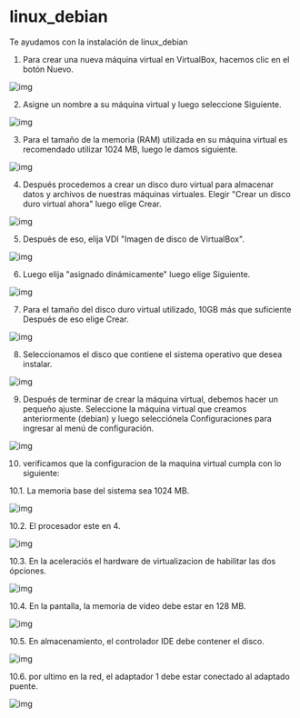 # linux_debian
Te ayudamos con la instalación de linux_debian 

1. Para crear una nueva máquina virtual en VirtualBox, hacemos clic en el botón Nuevo.

![img](imagenes_debian/Imagen1.png)

2. Asigne un nombre a su máquina virtual y luego seleccione Siguiente.

![img](imagenes_debian/Imagen2.png)

3. Para el tamaño de la memoria (RAM) utilizada en su máquina virtual es recomendado utilizar 1024 MB, luego le damos siguiente.

![img](imagenes_debian/Imagen3.png)

4. Después procedemos a crear un disco duro virtual para almacenar datos y archivos de nuestras máquinas virtuales. Elegir "Crear un disco duro virtual ahora" luego elige Crear.

![img](imagenes_debian/Imagen4.png)

5. Después de eso, elija VDI "Imagen de disco de VirtualBox".

![img](imagenes_debian/Imagen5.png)

6. Luego elija "asignado dinámicamente" luego elige Siguiente.

![img](imagenes_debian/Imagen6.png)


7. Para el tamaño del disco duro virtual utilizado, 10GB más que suficiente Después de eso elige Crear.

![img](imagenes_debian/Imagen7.png)

8. Seleccionamos el disco que contiene el sistema operativo que desea instalar.

![img](imagenes_debian/imagen8.PNG)

9. Después de terminar de crear la máquina virtual, debemos hacer un pequeño ajuste. Seleccione la máquina virtual que creamos anteriormente (debian) y luego selecciónela Configuraciones para ingresar al menú de configuración.

![img](imagenes_debian/imagen9.PNG)

10. verificamos que la configuracion de la maquina virtual cumpla con lo siguiente:

10.1. La memoria base del sistema sea 1024 MB.

![img](imagenes_debian/imagen10.PNG)

10.2. El procesador este en 4.

![img](imagenes_debian/imagen11.PNG)

10.3. En la aceleraciós el hardware de virtualizacion de habilitar las dos ópciones.

![img](imagenes_debian/imagen12.PNG)

10.4. En la pantalla, la memoria de video debe estar en 128 MB.

![img](imagenes_debian/imagen13.PNG)

10.5. En almacenamiento, el controlador IDE debe contener el disco.

![img](imagenes_debian/imagen14.PNG)

10.6. por ultimo en la red, el adaptador 1 debe estar conectado al adaptado puente.

![img](imagenes_debian/imagen15.PNG)
